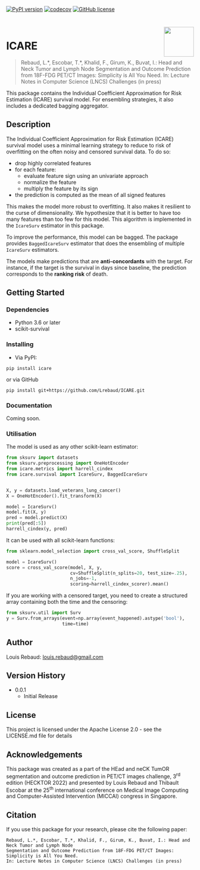 [![PyPI version](https://badge.fury.io/py/icare.svg)](https://badge.fury.io/py/icare)
[![codecov](https://codecov.io/github/Lrebaud/ICARE/branch/main/graph/badge.svg?token=W4D5C373NR)](https://codecov.io/github/Lrebaud/ICARE)
[![GitHub license](https://img.shields.io/github/license/Lrebaud/ICARE)](https://github.com/Lrebaud/ICARE/blob/main/LICENSE)

<h1>
  <img align="right" height="80" src="https://raw.githubusercontent.com/Lrebaud/ICARE/main/img/logo.png">
   <br> ICARE
</h1>

> Rebaud, L.\*, Escobar, T.\*, Khalid, F., Girum, K., Buvat, I.: Head and Neck Tumor and Lymph Node 
Segmentation and Outcome Prediction from 18F-FDG PET/CT Images: Simplicity is All You Need. 
In: Lecture Notes in Computer Science (LNCS) Challenges (in press)


This package contains the Individual Coefficient Approximation for Risk Estimation
(ICARE) survival model.
For ensembling strategies, it also includes a dedicated bagging aggregator.


## Description

The Individual Coefficient Approximation for Risk Estimation (ICARE) survival model
uses a minimal learning strategy to reduce to risk of overfitting on the often 
noisy and censored survival data.
To do so:
 * drop highly correlated features
 * for each feature:
   * evaluate feature sign using an univariate approach
   * normalize the feature
   * multiply the feature by its sign
 * the prediction is computed as the mean of all signed features

This makes the model more robust to overfitting. It also makes it
resilient to the curse of dimensionality. We hypothesize that it is 
better to have too many features than too few for this model.
This algorithm is implemented in the `IcareSurv` estimator in this
package.

To improve the performance, this model can be bagged. The package
provides `BaggedIcareSurv` estimator that does the ensembling of 
multiple `IcareSurv` estimators. 

The models make predictions that are **anti-concordants** with the target. 
For instance, if the target is the survival in days since baseline, the
prediction corresponds to the **ranking risk** of death.


## Getting Started

### Dependencies

* Python 3.6 or later
* scikit-survival

### Installing

* Via PyPI:
```shell
pip install icare
```
or via GitHub
```shell
pip install git+https://github.com/Lrebaud/ICARE.git
```

### Documentation
Coming soon.

### Utilisation

The model is used as any other scikit-learn estimator:
```python
from sksurv import datasets
from sksurv.preprocessing import OneHotEncoder
from icare.metrics import harrell_cindex
from icare.survival import IcareSurv, BaggedIcareSurv


X, y = datasets.load_veterans_lung_cancer()
X = OneHotEncoder().fit_transform(X)

model = IcareSurv()
model.fit(X, y)
pred = model.predict(X)
print(pred[:5])
harrell_cindex(y, pred)
```

It can be used with all scikit-learn functions:
```python
from sklearn.model_selection import cross_val_score, ShuffleSplit

model = IcareSurv()
score = cross_val_score(model, X, y,
                        cv=ShuffleSplit(n_splits=20, test_size=.25),
                        n_jobs=-1,
                        scoring=harrell_cindex_scorer).mean()

```

If you are working with a censored target, you need to create a
structured array containing both the time and the censoring:

```python
from sksurv.util import Surv
y = Surv.from_arrays(event=np.array(event_happened).astype('bool'),
                     time=time)
```


## Author

Louis Rebaud: [louis.rebaud@gmail.com](mailto:louis.rebaud@gmail.com)

## Version History

* 0.0.1
    * Initial Release

## License

This project is licensed under the Apache License 2.0 - see the LICENSE.md file for details

## Acknowledgements

This package was created as a part of the HEad and neCK TumOR segmentation and outcome prediction in PET/CT images challenge, 3<sup>rd</sup> edition (HECKTOR 2022) and presented by Louis Rebaud and Thibault Escobar at the 25<sup>th</sup> international conference on Medical Image Computing and Computer-Assisted Intervention (MICCAI) congress in Singapore.

## Citation

If you use this package for your research, please cite the following paper:

```blockquote
Rebaud, L.*, Escobar, T.*, Khalid, F., Girum, K., Buvat, I.: Head and Neck Tumor and Lymph Node 
Segmentation and Outcome Prediction from 18F-FDG PET/CT Images: Simplicity is All You Need. 
In: Lecture Notes in Computer Science (LNCS) Challenges (in press)
```
